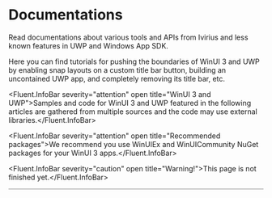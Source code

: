 <script>
    //Imports
    import * as Fluent from "fluent-svelte";
    import "fluent-svelte/theme.css";

  import Highlight, { LineNumbers } from "svelte-highlight";
  // direct import (recommended)
  import csharp from "svelte-highlight/languages/csharp";
  import "svelte-highlight/styles/onedark.css";

    let code = `
    public MainWindow()
    {
        this.InitializeComponent();
        RootFrame.Navigate(typeof(ShellPage));
        CheckWindowProperties();
        this.ExtendsContentIntoTitleBar = true;
        this.AppWindow.TitleBar.PreferredHeightOption = Microsoft.UI.Windowing.TitleBarHeightOption.Collapsed;
        this.AppWindow.TitleBar.ButtonHoverBackgroundColor = Windows.UI.Color.FromArgb(25, 200, 200, 200);
        this.AppWindow.TitleBar.ButtonPressedBackgroundColor = Windows.UI.Color.FromArgb(15, 200, 200, 200);
        this.AppWindow.Title = "Rebound Hub";
        this.SetIcon($"{AppContext.BaseDirectory}\\Assets\\AppIcons\\ReboundHub.ico");

        _msgMonitor ??= new WindowMessageMonitor(this);
        _msgMonitor.WindowMessageReceived -= Event;
        _msgMonitor.WindowMessageReceived += Event;

        if (isCrimsonUIEnabled == true)
        {
            this.AppWindow.TitleBar.PreferredHeightOption = Microsoft.UI.Windowing.TitleBarHeightOption.Collapsed;
            CrimsonUIButtons.Visibility = Visibility.Visible;
            LoadBounds();
        }
        mon = new RegistryMonitor(@"Software\Microsoft\Windows\DWM");
        mon.Start();
        var x = new ThemeListener();
        x.ThemeChanged += X_ThemeChanged;

        Rehook();
        CheckWindow();
    }`;
</script>

# Documentations

Read documentations about various tools and APIs from Ivirius and less known features in UWP and Windows App SDK.

Here you can find tutorials for pushing the boundaries of WinUI 3 and UWP by enabling snap layouts on a custom title bar button, building an uncontained UWP app, and completely removing its title bar, etc.

<Fluent.InfoBar severity="attention" open title="WinUI 3 and UWP">Samples and code for WinUI 3 and UWP featured in the following articles are gathered from multiple sources and the code may use external libraries.</Fluent.InfoBar>

<Fluent.InfoBar severity="attention" open title="Recommended packages">We recommend you use WinUIEx and WinUICommunity NuGet packages for your WinUI 3 apps.</Fluent.InfoBar>

<Fluent.InfoBar severity="caution" open title="Warning!">This page is not finished yet.</Fluent.InfoBar>

  <div style="border: 1px solid rgba(128, 128, 128, 0.5);">
<Highlight language={csharp} {code} let:highlighted>
  <LineNumbers {highlighted} />
</Highlight>
  </div>